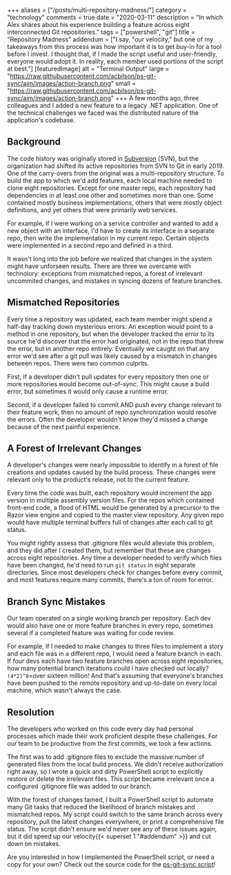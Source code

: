 +++
aliases = ["/posts/multi-repository-madness/"]
category = "technology"
comments = true
date = "2020-03-11"
description = "In which Alex shares about his experience building a feature across eight interconnected Git repositories."
tags = ["powershell", "git"]
title = "Repository Madness"
addendum = ["I say, \"our velocity,\" but one of my takeaways from this process was how important it is to get buy-in for a tool before I invest. I thought that, if I made the script useful and user-friendly, everyone would adopt it. In reality, each member used portions of the script at best."]
[featuredImage]
  alt = "Terminal Output"
  large = "https://raw.githubusercontent.com/acbilson/ps-git-sync/aim/images/action-branch.png"
  small = "https://raw.githubusercontent.com/acbilson/ps-git-sync/aim/images/action-branch.png"
+++
A few months ago, three colleagues and I added a new feature to a legacy .NET application. One of the technical challenges we faced was the distributed nature of the application's codebase.

## Background

The code history was originally stored in [Subversion](https://en.wikipedia.org/wiki/Apache_Subversion) (SVN), but the organization had shifted its active repositories from SVN to Git in early 2019. One of the carry-overs from the original was a multi-repository structure. To build the app to which we'd add features, each local machine needed to clone eight repositories. Except for one master repo, each repository had dependencies in at least one other and sometimes more than one. Some contained mostly business implementations, others that were mostly object definitions, and yet others that were primarily web services.

For example, if I were working on a service controller and wanted to add a new object with an interface, I'd have to create its interface in a separate repo, then write the implementation in my current repo. Certain objects were implemented in a second repo and defined in a third.

It wasn't long into the job before we realized that changes in the system might have unforseen results. There are three we overcame with technolory: exceptions from mismatched repos, a forest of irrelevant uncommited changes, and mistakes in syncing dozens of feature branches.

## Mismatched Repositories

Every time a repository was updated, each team member might spend a half-day tracking down mysterious errors. An exception would point to a method in one repository, but when the developer tracked the error to its source he'd discover that the error had originated, not in the repo that threw the error, but in another repo entirely. Eventually we caught on that any error we'd see after a git pull was likely caused by a mismatch in changes between repos. There were two common culprits.

First, if a developer didn't pull updates for every repository then one or more repositories would become out-of-sync. This might cause a build error, but sometimes it would only cause a runtime error.

Second, if a developer failed to commit AND push every change relevant to their feature work, then no amount of repo synchronization would resolve the errors. Often the developer wouldn't know they'd missed a change because of the next painful experience.

## A Forest of Irrelevant Changes

A developer's changes were nearly impossible to identify in a forest of file creations and updates caused by the build process. These changes were relevant only to the product's release, not to the current feature.

Every time the code was built, each repository would increment the app version in multiple assembly version files. For the repos which contained front-end code, a flood of HTML would be generated by a precursor to the Razor view engine and copied to the master view repository. Any given repo would have multiple terminal buffers full of changes after each call to git status.

You might rightly assess that .gitignore files would alleviate this problem, and they did after I created them, but remember that these are changes across eight repositories. Any time a developer needed to verify which files have been changed, he'd need to run `git status` in eight separate directories. Since most developers check for changes before every commit, and most features require many commits, there's a ton of room for error.

## Branch Sync Mistakes

Our team operated on a single working branch per repository. Each dev would also have one or more feature branches in every repo, sometimes several if a completed feature was waiting for code review.

For example, if I needed to make changes to three files to implement a story and each file was in a different repo, I would need a feature branch in each. If four devs each have two feature branches open across eight repositories, how many potential branch iterations could I have checked out locally? `(4*2)^8`=over sixteen million! And that's assuming that everyone's branches have been pushed to the remote repository and up-to-date on every local machine, which wasn't always the case.

## Resolution

The developers who worked on this code every day had personal processes which made their work proficient despite these challenges. For our team to be productive from the first commits, we took a few actions.

The first was to add .gitignore files to exclude the massive number of generated files from the local build process. We didn't receive authorization right away, so I wrote a quick and dirty PowerShell script to explicitly restore or delete the irrelevant files. This script became irrelevant once a configured .gitignore file was added to our branch.

With the forest of changes tamed, I built a PowerShell script to automate many Git tasks that reduced the likelihood of branch mistakes and mismatched repos. My script could switch to the same branch across every repository, pull the latest changes everywhere, or print a comprehensive file status. The script didn't ensure we'd never see any of these issues again, but it did speed up our velocity{{< superset 1 "#addendum" >}} and cut down on mistakes.

Are you interested in how I implemented the PowerShell script, or need a copy for your own? Check out the source code for the [ps-git-sync script](https://github.com/acbilson/ps-git-sync.git)!
